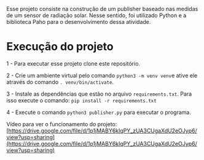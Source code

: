 Esse projeto consiste na construção de um publisher baseado nas medidas de um sensor de radiação solar. Nesse sentido, foi utilizado Python e a biblioteca Paho para o desenvolvimento dessa atividade.

# Execução do projeto

1 - Para executar esse projeto clone este repositório.

2 - Crie um ambiente virtual pelo comando `python3 -m venv venv`e ative ele através do comando `. venv/bin/activate`.

3 - Instale as dependências que estão no arquivo `requirements.txt`. Para isso execute o comando: `pip install -r requirements.txt`

4 - Execute o comando `python3 publisher.py` para executar o programa.

Vídeo para ver o funcionamento do projeto: [https://drive.google.com/file/d/1p1jMABY6kIqPY_zUA3CUgaXdU2eOJyp6/view?usp=sharing](https://drive.google.com/file/d/1p1jMABY6kIqPY_zUA3CUgaXdU2eOJyp6/view?usp=sharing)
